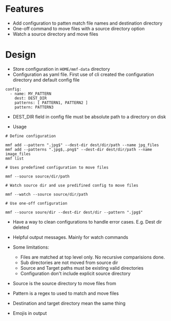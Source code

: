 # Features

- Add configuration to patten match file names and destination directory
- One-off command to move files with a source directory option
- Watch a source directory and move files

# Design

- Store configuration in `HOME/mmf-data` directory
- Configuration as yaml file. First use of cli created the configuration directory and default config file

```
config:
  - name: MY_PATTERN
    dest: DEST_DIR
    patterns: [ PATTERN1, PATTERN2 ]
    pattern: PATTERN3
```

- DEST_DIR field in config file must be absolute path to a directory on disk

- Usage

```
# Define configuration

mmf add --pattern ".jpg$" --dest-dir dest/dir/path --name jpg_files
mmf add --patterns ".jpg$,.png$" --dest-dir dest/dir/path --name image_files
mmf list

# Uses predefined configuration to move files

mmf --source source/dir/path

# Watch source dir and use predifined config to move files

mmf --watch --source source/dir/path

# Use one-off configuration

mmf --source soure/dir --dest-dir dest/dir --pattern ".jpg$"
```

- Have a way to clean configurations to handle error cases. E.g. Dest dir deleted

- Helpful output messages. Mainly for watch commands

- Some limitations:

  - Files are matched at top level only. No recursive comparisions done.
  - Sub directories are not moved from source dir
  - Source and Target paths must be existing valid directories
  - Configuration don't include explicit source directory

- Source is the source directory to move files from
- Pattern is a regex to used to match and move files
- Destination and target directory mean the same thing

- Emojis in output
